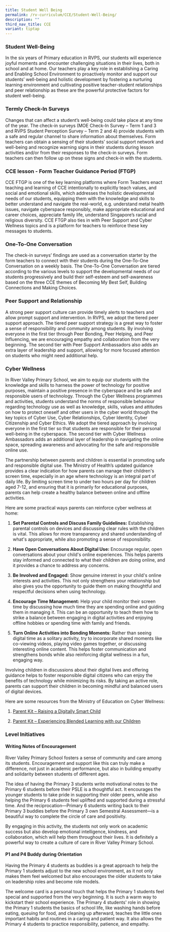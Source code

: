 ```yaml
---
title: Student Well Being
permalink: /rv-curriculum/CCE/Student-Well-Being/
description: ""
third_nav_title: CCE
variant: tiptap
---
```

<h3><strong>Student Well-Being</strong></h3>
<p>In the six years of Primary education in RVPS, our students will experience
joyful moments and encounter challenging situations in their lives, both
in school and at home. Our teachers play a key role in establishing a Caring
and Enabling School Environment to proactively monitor and support our
students’ well-being and holistic development by fostering a nurturing
learning environment and cultivating positive teacher-student relationships
and peer relationship as these are the powerful protective factors for
student well-being.</p>
<h3>Termly Check-In Surveys</h3>
<p>Changes that can affect a student’s well-being could take place at any
time of the year. The check-in surveys (MOE Check-In Survey – Term 1 and
3 and RVPS Student Perception Survey – Term 2 and 4) provide students with
a safe and regular channel to share information about themselves. Form
teachers can obtain a sensing of their students’ social support network
and well-being and recognize warning signs in their students during lesson
activities and/or from their responses to the check-in surveys. Form teachers
can then follow up on these signs and check-in with the students.</p>
<h3>CCE lesson - Form Teacher Guidance Period (FTGP)</h3>
<p>CCE FTGP is one of the key learning platforms where Form Teachers enact
teaching and learning of CCE intentionally to explicitly teach values,
and social and emotional skills, which addresses the holistic developmental
needs of our students, equipping them with the knowledge and skills to
better understand and navigate the real-world, e.g. understand metal health
issues, navigate cyberspace responsibly, make appropriate educational and
career choices, appreciate family life, understand Singapore’s racial and
religious diversity. CCE FTGP also ties in with Peer Support and Cyber
Wellness topics and is a platform for teachers to reinforce these key messages
to students.</p>
<h3>One-To-One Conversation</h3>
<p>The check-in surveys’ findings are used as a conversation starter by the
form teachers to connect with their students during the One-To-One Conversation
on a weekly basis. The One-To-One Conversation are tiered according to
the various levels to support the developmental needs of our students progressively
and build their self-esteem and self-awareness based on the three CCE themes
of Becoming My Best Self, Building Connections and Making Choices.</p>
<p></p>
<h3>Peer Support and Relationship</h3>
<p>A strong peer support culture can provide timely alerts to teachers and
allow prompt support and intervention. In RVPS, we adopt the tiered peer
support approach. The tiered peer support strategy is a great way to foster
a sense of responsibility and community among students. By involving everyone
in the first tier through Peer Bonding, Peer Helping, and Peer Influencing,
we are encouraging empathy and collaboration from the very beginning. The
second tier with Peer Support Ambassadors also adds an extra layer of leadership
and support, allowing for more focused attention on students who might
need additional help.</p>
<p></p>
<h3>Cyber Wellness</h3>
<p>In River Valley Primary School, we aim to equip our students with the
knowledge and skills to harness the power of technology for positive purposes,
maintain a positive presence in the cyberspace and be safe and responsible
users of technology. Through the Cyber Wellness programmes and activities,
students understand the norms of responsible behaviour regarding technology
use as well as knowledge, skills, values and attitudes on how to protect
oneself and other users in the cyber world through the key topics of Cyber
Use, Cyber Relationships, Cyber Identity, Cyber Citizenship and Cyber Ethics.
We adopt the tiered approach by involving everyone in the first tier so
that students are responsible for their personal well-being in the cyberspace.
The second tier with Cyber Wellness Ambassadors adds an additional layer
of leadership in navigating the online space, spreading awareness and advocating
for the safe and responsible online use.</p>
<p></p>
<p>The partnership between parents and children is essential in promoting
safe and responsible digital use. The Ministry of Health’s updated guidance
provides a clear indication for how parents can manage their children's
screen time, especially in an age where technology is an integral part
of daily life. By limiting screen time to under two hours per day for children
aged 7-12, and ensuring that it is primarily for educational purposes,
parents can help create a healthy balance between online and offline activities.</p>
<p></p>
<p>Here are some practical ways parents can reinforce cyber wellness at home:</p>
<ol data-tight="true" class="tight">
<li>
<p><strong>Set Parental Controls and Discuss Family Guidelines:</strong> Establishing
parental controls on devices and discussing clear rules with the children
is vital. This allows for more transparency and shared understanding of
what's appropriate, while also promoting a sense of responsibility.</p>
</li>
<li>
<p><strong>Have Open Conversations About Digital Use:</strong> Encourage regular,
open conversations about your child's online experiences. This helps parents
stay informed and connected to what their children are doing online, and
it provides a chance to address any concerns.</p>
</li>
<li>
<p><strong>Be Involved and Engaged:</strong> Show genuine interest in your
child's online interests and activities. This not only strengthens your
relationship but also gives you the opportunity to guide them on making
thoughtful and respectful decisions when using technology.</p>
</li>
<li>
<p><strong>Encourage Time Management:</strong> Help your child monitor their
screen time by discussing how much time they are spending online and guiding
them in managing it. This can be an opportunity to teach them how to strike
a balance between engaging in digital activities and enjoying offline hobbies
or spending time with family and friends.</p>
</li>
<li>
<p><strong>Turn Online Activities into Bonding Moments:</strong> Rather than
seeing digital time as a solitary activity, try to incorporate shared moments
like co-viewing videos, playing video games together, or discussing interesting
online content. This helps foster communication and strengthens bonds while
also reinforcing digital wellness in a fun, engaging way.</p>
</li>
</ol>
<p></p>
<p>Involving children in discussions about their digital lives and offering
guidance helps to foster responsible digital citizens who can enjoy the
benefits of technology while minimizing its risks. By taking an active
role, parents can support their children in becoming mindful and balanced
users of digital devices.</p>
<p></p>
<p>Here are some resources from the Ministry of Education on Cyber Wellness:</p>
<ol data-tight="true" class="tight">
<li>
<p><a href="https://www.moe.gov.sg/-/media/files/parent-kit/parent-kit---raising-a-digitally-smart-child.pdf" rel="noopener nofollow" target="_blank">Parent Kit – Raising a Digitally Smart Child</a>
</p>
<p></p>
</li>
<li>
<p><a href="https://www.moe.gov.sg/-/media/files/parent-kit/experiencing-blended-learning.pdf" rel="noopener nofollow" target="_blank">Parent Kit – Experiencing Blended Learning with our Children</a>
</p>
</li>
</ol>
<p></p>
<h3><strong>Level Initiatives</strong></h3>
<h4>Writing Notes of Encouragement</h4>
<p>River Valley Primary School fosters a sense of community and care among
its students. Encouragement and support like this can truly make a difference,
not just in academic performance, but also in building empathy and solidarity
between students of different ages.</p>
<p>The idea of having the Primary 3 students write motivational notes to
the Primary 6 students before their PSLE is a thoughtful act. It encourages
the younger students to take pride in supporting their older peers, while
also helping the Primary 6 students feel uplifted and supported during
a stressful time. And the reciprocation—Primary 6 students writing back
to their Primary 3 buddies before the Primary 3 own Semestral Assessment—is
a beautiful way to complete the circle of care and positivity.</p>
<p>By engaging in this activity, the students not only work on academic success
but also develop emotional intelligence, kindness, and collaboration, which
will help them throughout their lives. It is definitely a powerful way
to create a culture of care in River Valley Primary School.</p>
<p></p>
<h4>P1 and P4 Buddy during Orientation</h4>
<p>Having the Primary 4 students as buddies is a great approach to help the
Primary 1 students adjust to the new school environment, as it not only
makes them feel welcomed but also encourages the older students to take
on leadership roles and become role models.</p>
<p>The welcome card is a personal touch that helps the Primary 1 students
feel special and supported from the very beginning. It is such a warm way
to kickstart their school experience. The Primary 4 students' role in showing
the Primary 1 students the basics of school life, like washing hands before
eating, queuing for food, and cleaning up afterward, teaches the little
ones important habits and routines in a caring and patient way. It also
allows the Primary 4 students to practice responsibility, patience, and
empathy.</p>